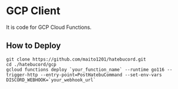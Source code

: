 # GCP Client

It is code for GCP Cloud Functions.

## How to Deploy

```
git clone https://github.com/maito1201/hatebucord.git
cd ./hatebucord/gcp
gcloud functions deploy `your_function_name` --runtime go116 --trigger-http --entry-point=PostHatebuCommand --set-env-vars DISCORD_WEBHOOK=`your_webhook_url`
```